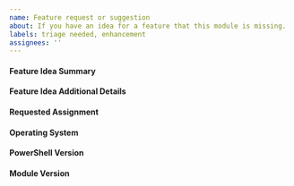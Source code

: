 ```yaml
---
name: Feature request or suggestion
about: If you have an idea for a feature that this module is missing.
labels: triage needed, enhancement
assignees: ''
---
```


<!--
    Your feedback and support is greatly appreciated, thanks so much for contributing!

    Please provide information regarding your issue under each header below.
    If appropriate, your response to a header can be "N/A".

    You may remove this and all other comment block, but please keep the
    headers (the lines starting with '####').
-->
#### Feature Idea Summary
<!--
    A high-level summary of your idea.
    If you think you need to dive into more technical details,
    you can continue that discussion in the next section.
-->

#### Feature Idea Additional Details


#### Requested Assignment
<!--
    Some people just want to report a feature idea and let someone else implement it.
    Other people want to not only submit the feature idea, but implement it as well.
    Both scenarios are completely ok. We would just like to know which way you feel.
    Please replace this comment with one of the following options:

    - If possible, I would like to implement this.
    - I'm just suggesting this idea, but don't want to implement it.
-->


#### Operating System
<!--
    Please provide as much as possible about your system.
    If this works on your device, please replace this whole comment with the output of this command:

        Get-ComputerInfo -Property @(
            'OsName',
            'OsOperatingSystemSKU',
            'OSArchitecture',
            'WindowsVersion',
            'WindowsBuildLabEx',
            'OsLanguage',
            'OsMuiLanguages')

    Otherwise, please replace this whole comment with the output of this command:

        [ordered]@{
            'OSVersion' = ([System.Environment]::OSversion).VersionString
            'Is 64-bit' =  [System.Environment]::Is64BitOperatingSystem
            'Current culture' = (Get-Culture).Name
            'Current UI culture' = (Get-UICulture).Name
        }
-->


#### PowerShell Version
<!--
    Please replace this whole comment with the output of this command:

        $PSVersionTable
-->


#### Module Version
<!--
    Please replace this whole comment with the output of this command:

        @(
            "Running: $((Get-Module -Name PowerShellForGitHub) | Select-Object -ExpandProperty Version)",
            "Installed: $((Get-Module -Name PowerShellForGitHub -ListAvailable) | Select-Object -ExpandProperty Version)"
        ) -join [Environment]::NewLine
-->
